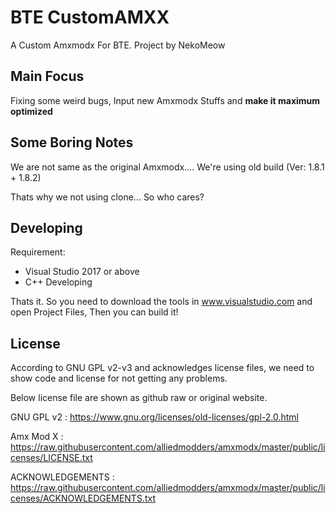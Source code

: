 # BTE CustomAMXX
A Custom Amxmodx For BTE. Project by NekoMeow

## Main Focus
Fixing some weird bugs, Input new Amxmodx Stuffs and **make it maximum optimized**

## Some Boring Notes
We are not same as the original Amxmodx.... We're using old build (Ver: 1.8.1 + 1.8.2)

Thats why we not using clone... So who cares?

## Developing
Requirement:
- Visual Studio 2017 or above
- C++ Developing

Thats it. So you need to download the tools in www.visualstudio.com and open Project Files, Then you can build it!

## License
According to GNU GPL v2-v3 and acknowledges license files, we need to show code and license for not getting any problems.

Below license file are shown as github raw or original website.

GNU GPL v2 : https://www.gnu.org/licenses/old-licenses/gpl-2.0.html

Amx Mod X : https://raw.githubusercontent.com/alliedmodders/amxmodx/master/public/licenses/LICENSE.txt

ACKNOWLEDGEMENTS : https://raw.githubusercontent.com/alliedmodders/amxmodx/master/public/licenses/ACKNOWLEDGEMENTS.txt